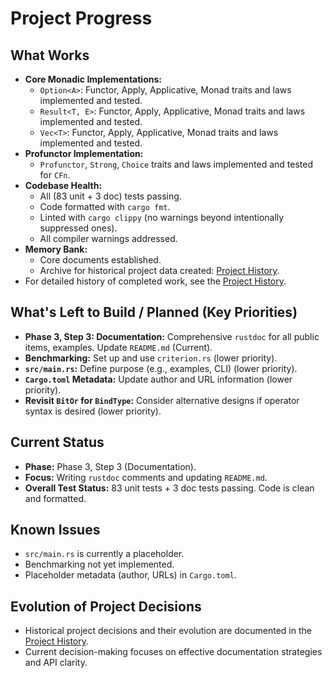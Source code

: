 # Project Progress

## What Works
- **Core Monadic Implementations:**
    - `Option<A>`: Functor, Apply, Applicative, Monad traits and laws implemented and tested.
    - `Result<T, E>`: Functor, Apply, Applicative, Monad traits and laws implemented and tested.
    - `Vec<T>`: Functor, Apply, Applicative, Monad traits and laws implemented and tested.
- **Profunctor Implementation:**
    - `Profunctor`, `Strong`, `Choice` traits and laws implemented and tested for `CFn`.
- **Codebase Health:**
    - All (83 unit + 3 doc) tests passing.
    - Code formatted with `cargo fmt`.
    - Linted with `cargo clippy` (no warnings beyond intentionally suppressed ones).
    - All compiler warnings addressed.
- **Memory Bank:**
    - Core documents established.
    - Archive for historical project data created: [Project History](./archive/project_history_pre_aug_2025.md).
- For detailed history of completed work, see the [Project History](./archive/project_history_pre_aug_2025.md).

## What's Left to Build / Planned (Key Priorities)
- **Phase 3, Step 3: Documentation:** Comprehensive `rustdoc` for all public items, examples. Update `README.md` (Current).
- **Benchmarking:** Set up and use `criterion.rs` (lower priority).
- **`src/main.rs`:** Define purpose (e.g., examples, CLI) (lower priority).
- **`Cargo.toml` Metadata:** Update author and URL information (lower priority).
- **Revisit `BitOr` for `BindType`:** Consider alternative designs if operator syntax is desired (lower priority).


## Current Status
- **Phase:** Phase 3, Step 3 (Documentation).
- **Focus:** Writing `rustdoc` comments and updating `README.md`.
- **Overall Test Status:** 83 unit tests + 3 doc tests passing. Code is clean and formatted.

## Known Issues
- `src/main.rs` is currently a placeholder.
- Benchmarking not yet implemented.
- Placeholder metadata (author, URLs) in `Cargo.toml`.

## Evolution of Project Decisions
- Historical project decisions and their evolution are documented in the [Project History](./archive/project_history_pre_aug_2025.md).
- Current decision-making focuses on effective documentation strategies and API clarity.
